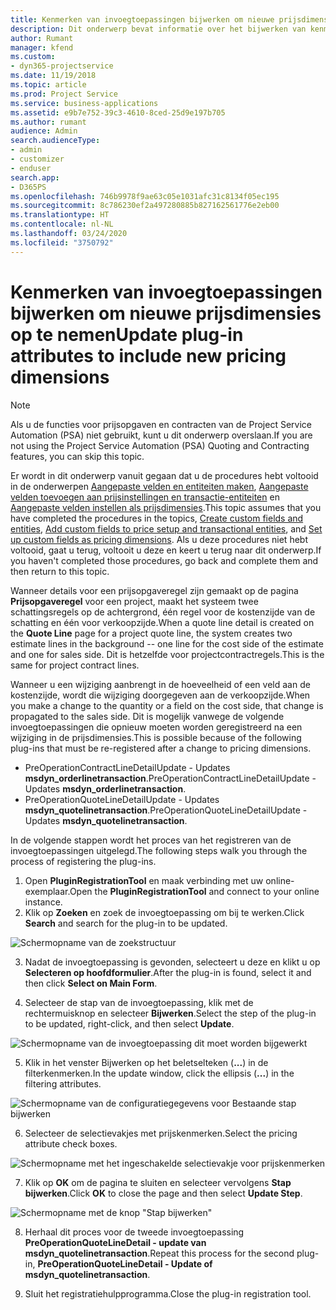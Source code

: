 ```yaml
---
title: Kenmerken van invoegtoepassingen bijwerken om nieuwe prijsdimensies op te nemen
description: Dit onderwerp bevat informatie over het bijwerken van kenmerken van invoegtoepassingen voor prijsdimensies.
author: Rumant
manager: kfend
ms.custom:
- dyn365-projectservice
ms.date: 11/19/2018
ms.topic: article
ms.prod: Project Service
ms.service: business-applications
ms.assetid: e9b7e752-39c3-4610-8ced-25d9e197b705
ms.author: rumant
audience: Admin
search.audienceType:
- admin
- customizer
- enduser
search.app:
- D365PS
ms.openlocfilehash: 746b9978f9ae63c05e1031afc31c8134f05ec195
ms.sourcegitcommit: 8c786230ef2a497280885b827162561776e2eb00
ms.translationtype: HT
ms.contentlocale: nl-NL
ms.lasthandoff: 03/24/2020
ms.locfileid: "3750792"
---
```

# <a name="update-plug-in-attributes-to-include-new-pricing-dimensions"></a><span data-ttu-id="68600-103">Kenmerken van invoegtoepassingen bijwerken om nieuwe prijsdimensies op te nemen</span><span class="sxs-lookup"><span data-stu-id="68600-103">Update plug-in attributes to include new pricing dimensions</span></span>

> [!NOTE]
> <span data-ttu-id="68600-104">Als u de functies voor prijsopgaven en contracten van de Project Service Automation (PSA) niet gebruikt, kunt u dit onderwerp overslaan.</span><span class="sxs-lookup"><span data-stu-id="68600-104">If you are not using the Project Service Automation (PSA) Quoting and Contracting features, you can skip this topic.</span></span>

<span data-ttu-id="68600-105">Er wordt in dit onderwerp vanuit gegaan dat u de procedures hebt voltooid in de onderwerpen [Aangepaste velden en entiteiten maken](create-custom-fields-entities.md), [Aangepaste velden toevoegen aan prijsinstellingen en transactie-entiteiten](field-references.md) en [Aangepaste velden instellen als prijsdimensies](set-up-pricing-dimensions.md).</span><span class="sxs-lookup"><span data-stu-id="68600-105">This topic assumes that you have completed the procedures in the topics, [Create custom fields and entities](create-custom-fields-entities.md), [Add custom fields to price setup and transactional entities](field-references.md), and [Set up custom fields as pricing dimensions](set-up-pricing-dimensions.md).</span></span> <span data-ttu-id="68600-106">Als u deze procedures niet hebt voltooid, gaat u terug, voltooit u deze en keert u terug naar dit onderwerp.</span><span class="sxs-lookup"><span data-stu-id="68600-106">If you haven't completed those procedures, go back and complete them and then return to this topic.</span></span>

<span data-ttu-id="68600-107">Wanneer details voor een prijsopgaveregel zijn gemaakt op de pagina **Prijsopgaveregel** voor een project, maakt het systeem twee schattingsregels op de achtergrond, één regel voor de kostenzijde van de schatting en één voor verkoopzijde.</span><span class="sxs-lookup"><span data-stu-id="68600-107">When a quote line detail is created on the **Quote Line** page for a project quote line, the system creates two estimate lines in the background -- one line for the cost side of the estimate and one for sales side.</span></span> <span data-ttu-id="68600-108">Dit is hetzelfde voor projectcontractregels.</span><span class="sxs-lookup"><span data-stu-id="68600-108">This is the same  for project contract lines.</span></span>

<span data-ttu-id="68600-109">Wanneer u een wijziging aanbrengt in de hoeveelheid of een veld aan de kostenzijde, wordt die wijziging doorgegeven aan de verkoopzijde.</span><span class="sxs-lookup"><span data-stu-id="68600-109">When you make a change to the quantity or a field on the cost side, that change is propagated to the sales side.</span></span> <span data-ttu-id="68600-110">Dit is mogelijk vanwege de volgende invoegtoepassingen die opnieuw moeten worden geregistreerd na een wijziging in de prijsdimensies.</span><span class="sxs-lookup"><span data-stu-id="68600-110">This is possible because of the following plug-ins that must be re-registered after a change to pricing dimensions.</span></span>

- <span data-ttu-id="68600-111">PreOperationContractLineDetailUpdate - Updates **msdyn_orderlinetransaction**.</span><span class="sxs-lookup"><span data-stu-id="68600-111">PreOperationContractLineDetailUpdate - Updates **msdyn_orderlinetransaction**.</span></span>
- <span data-ttu-id="68600-112">PreOperationQuoteLineDetailUpdate - Updates **msdyn_quotelinetransaction**.</span><span class="sxs-lookup"><span data-stu-id="68600-112">PreOperationQuoteLineDetailUpdate - Updates **msdyn_quotelinetransaction**.</span></span>

<span data-ttu-id="68600-113">In de volgende stappen wordt het proces van het registreren van de invoegtoepassingen uitgelegd.</span><span class="sxs-lookup"><span data-stu-id="68600-113">The following steps walk you through the process of registering the plug-ins.</span></span>

1. <span data-ttu-id="68600-114">Open **PluginRegistrationTool** en maak verbinding met uw online-exemplaar.</span><span class="sxs-lookup"><span data-stu-id="68600-114">Open the **PluginRegistrationTool** and connect to your online instance.</span></span>
2. <span data-ttu-id="68600-115">Klik op **Zoeken** en zoek de invoegtoepassing om bij te werken.</span><span class="sxs-lookup"><span data-stu-id="68600-115">Click **Search** and search for the plug-in to be updated.</span></span>

 ![Schermopname van de zoekstructuur](media/PRT-1.png)

3. <span data-ttu-id="68600-117">Nadat de invoegtoepassing is gevonden, selecteert u deze en klikt u op **Selecteren op hoofdformulier**.</span><span class="sxs-lookup"><span data-stu-id="68600-117">After the plug-in is found, select it and then click **Select on Main Form**.</span></span>

4. <span data-ttu-id="68600-118">Selecteer de stap van de invoegtoepassing, klik met de rechtermuisknop en selecteer **Bijwerken**.</span><span class="sxs-lookup"><span data-stu-id="68600-118">Select the step of the plug-in to be updated, right-click, and then select **Update**.</span></span>

 ![Schermopname van de invoegtoepassing dit moet worden bijgewerkt](media/PRT-2.png)
 
5. <span data-ttu-id="68600-120">Klik in het venster Bijwerken op het beletselteken (**...**) in de filterkenmerken.</span><span class="sxs-lookup"><span data-stu-id="68600-120">In the update window, click the ellipsis (**...**) in the filtering attributes.</span></span>

 ![Schermopname van de configuratiegegevens voor Bestaande stap bijwerken](media/PRT-3.png)
 
6. <span data-ttu-id="68600-122">Selecteer de selectievakjes met prijskenmerken.</span><span class="sxs-lookup"><span data-stu-id="68600-122">Select the pricing attribute check boxes.</span></span>

 ![Schermopname met het ingeschakelde selectievakje voor prijskenmerken](media/PRT-4.png)

7. <span data-ttu-id="68600-124">Klik op **OK** om de pagina te sluiten en selecteer vervolgens **Stap bijwerken**.</span><span class="sxs-lookup"><span data-stu-id="68600-124">Click **OK** to close the page and then select **Update Step**.</span></span>

 ![Schermopname met de knop "Stap bijwerken"](media/PRT-5.png)
 
8. <span data-ttu-id="68600-126">Herhaal dit proces voor de tweede invoegtoepassing **PreOperationQuoteLineDetail - update van msdyn_quotelinetransaction**.</span><span class="sxs-lookup"><span data-stu-id="68600-126">Repeat this process for the second plug-in, **PreOperationQuoteLineDetail - Update of msdyn_quotelinetransaction**.</span></span>

9. <span data-ttu-id="68600-127">Sluit het registratiehulpprogramma.</span><span class="sxs-lookup"><span data-stu-id="68600-127">Close the plug-in registration tool.</span></span>

